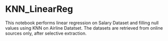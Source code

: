 # KNN_LinearReg
This notebook performs linear regression on Salary Dataset and filling null values using KNN on Airline Datatset. The datasets are retrieved from online sources  only, after selective extraction.
